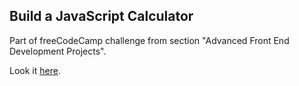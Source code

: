 ## Build a JavaScript Calculator

Part of freeCodeCamp challenge from section "Advanced Front End Development Projects".

Look it [here](https://ashyian.github.io/fcc_js_calculator/).
